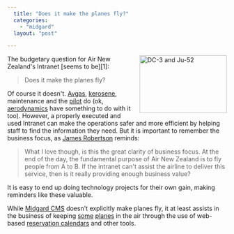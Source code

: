 ```yaml
---
  title: "Does it make the planes fly?"
  categories: 
    - "midgard"
  layout: "post"

---
```

<img src="https://d2vqpl3tx84ay5.cloudfront.net/DC3_and_Ju52_on_EFHF.jpg" border="0" height="132" width="200" alt="DC-3 and Ju-52" title="Airveteran DC-3 and Lufthansa Ju-52 on top of Helsinki-Malmi airport" style="margin-left: 10px;" align="right" />
The budgetary question for Air New Zealand's Intranet [seems to be][1]:

> Does it make the planes fly?

Of course it doesn't. [Avgas][2], [kerosene][3], maintenance and the [pilot][5] do (ok, [aerodynamics][10] have something to do with it too). However, a properly executed and used Intranet can make the operations safer and more efficient by helping staff to find the information they need. But it is important to remember the business focus, as [James Robertson][4] reminds:

> What I love though, is this the great clarity of business focus. At the end of the day, the fundamental purpose of Air New Zealand is to fly people from A to B. If the intranet can't assist the airline to deliver this service, then is it really providing enough business value?

It is easy to end up doing technology projects for their own gain, making reminders like these valuable.

While [Midgard CMS][6] doesn't explicitly make planes fly, it at least assists in the business of keeping [some][7] [planes][8] in the air through the use of web-based [reservation calendars][9] and other tools.

[1]: http://www.steptwo.com.au/columntwo/archives/001912.html
[2]: http://en.wikipedia.org/wiki/Avgas
[3]: http://en.wikipedia.org/wiki/Kerosene
[4]: http://www.steptwo.com.au/about/staff/jamesr/index.html
[5]: http://en.wikipedia.org/wiki/Aviator
[6]: http://www.midgard-project.org/
[7]: http://www.paradox.fi/aviation.html
[8]: http://www.mik.fi/lentaminen/koneet/
[9]: http://www.openpsa.org/
[10]: http://en.wikipedia.org/wiki/Aerodynamics
